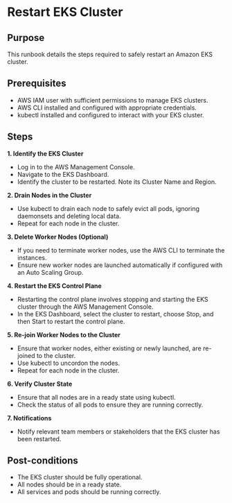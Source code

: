 # Restart  EKS  Cluster

## Purpose

This  runbook  details  the  steps  required  to  safely  restart  an  Amazon  EKS  cluster.

## Prerequisites

-   AWS  IAM  user  with  sufficient  permissions  to  manage  EKS  clusters.   
-   AWS  CLI  installed  and  configured  with  appropriate  credentials.  
-   kubectl  installed  and  configured  to  interact  with  your  EKS  cluster.
    

## Steps

**1.  Identify  the  EKS  Cluster**

-   Log  in  to  the  AWS  Management  Console.   
-   Navigate  to  the  EKS  Dashboard.  
-   Identify  the  cluster  to  be  restarted.  Note  its  Cluster  Name  and  Region.
    

**2.  Drain  Nodes  in  the  Cluster**

-   Use  kubectl  to  drain  each  node  to  safely  evict  all  pods,  ignoring  daemonsets  and  deleting  local  data.  
-   Repeat  for  each  node  in  the  cluster.
    

**3.  Delete  Worker  Nodes  (Optional)**

-   If  you  need  to  terminate  worker  nodes,  use  the  AWS  CLI  to  terminate  the  instances.  
-   Ensure  new  worker  nodes  are  launched  automatically  if  configured  with  an  Auto  Scaling  Group.
    

**4.  Restart  the  EKS  Control  Plane**

-   Restarting  the  control  plane  involves  stopping  and  starting  the  EKS  cluster  through  the  AWS  Management  Console.  
-   In  the  EKS  Dashboard,  select  the  cluster  to  restart,  choose  Stop,  and  then  Start  to  restart  the  control  plane.
    

**5.  Re-join  Worker  Nodes  to  the  Cluster**

-   Ensure  that  worker  nodes,  either  existing  or  newly  launched,  are  re-joined  to  the  cluster. 
-   Use  kubectl  to  uncordon  the  nodes. 
-   Repeat  for  each  node  in  the  cluster.
    

**6.  Verify  Cluster  State**

-   Ensure  that  all  nodes  are  in  a  ready  state  using  kubectl.
-   Check  the  status  of  all  pods  to  ensure  they  are  running  correctly.
    

**7.  Notifications**
-   Notify  relevant  team  members  or  stakeholders  that  the  EKS  cluster  has  been  restarted.

## Post-conditions

-   The  EKS  cluster  should  be  fully  operational.
-   All  nodes  should  be  in  a  ready  state.
-   All  services  and  pods  should  be  running  correctly.